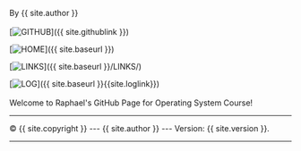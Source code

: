 By {{ site.author }}
<br><br>
[![GITHUB](https://img.shields.io/badge/GitHub-100000?style=for-the-badge&logo=github&logoColor=white)]({{ site.githublink }})

[![HOME](https://img.shields.io/badge/-HOME-C6DBDA?style=for-the-badge&logoColor=green)]({{ site.baseurl }})  

[![LINKS](https://img.shields.io/badge/-LINKS-55CBCD?style=for-the-badge&logoColor=white)]({{ site.baseurl }}/LINKS/) 

[![LOG](https://img.shields.io/badge/-LOG-5778A9?style=for-the-badge&logoColor=white)]({{ site.baseurl }}{{site.loglink}})
<br>
<br>
Welcome to Raphael's GitHub Page for Operating System Course!
<br>
<hr>
&copy; {{ site.copyright }} --- {{ site.author }} --- Version: {{ site.version }}.
<hr>
<br> 
